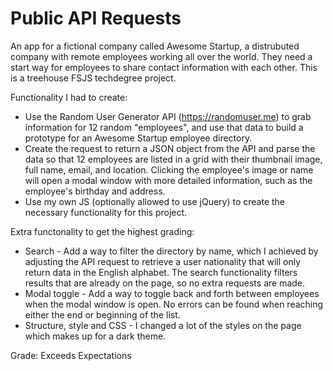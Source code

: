 # Public API Requests

An app for a fictional company called Awesome Startup, a distrubuted company with remote employees working all over the world. They need a start way for employees to share contact information with each other. This is a treehouse FSJS techdegree project.

Functionality I had to create:

- Use the Random User Generator API (https://randomuser.me) to grab information for 12 random "employees", and use that data to build a prototype for an Awesome Startup employee directory.
- Create the request to return a JSON object from the API and parse the data so that 12 employees are listed in a grid with their thumbnail image, full name, email, and location. Clicking the employee's image or name will open a modal window with more detailed information, such as the employee's birthday and address.
- Use my own JS (optionally allowed to use jQuery) to create the necessary functionality for this project.

Extra functonality to get the highest grading:
- Search - Add a way to filter the directory by name, which I achieved by adjusting the API request to retrieve a user nationality that will only return data in the English alphabet. The search functionality filters results that are already on the page, so no extra requests are made.
- Modal toggle - Add a way to toggle back and forth between employees when the modal window is open. No errors can be found when reaching either the end or beginning of the list.
- Structure, style and CSS - I changed a lot of the styles on the page which makes up for a dark theme.

Grade: Exceeds Expectations
